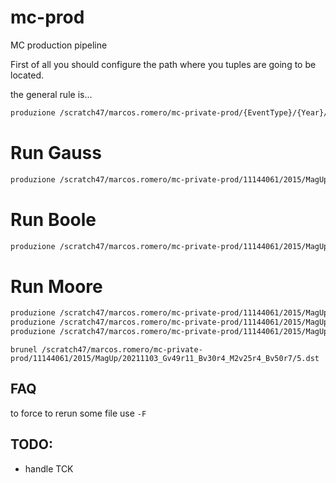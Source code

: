 # mc-prod

MC production pipeline


First of all you should configure the path where you tuples are going to be
located. 


the general rule is...
```bash
produzione /scratch47/marcos.romero/mc-private-prod/{EventType}/{Year}/{Magnet}/{CustomFlag}_G{GaussVersion}_B{BooleVersion}/{Bunch}.digi -j
```

# Run Gauss

```bash
produzione /scratch47/marcos.romero/mc-private-prod/11144061/2015/MagUp/20211103_Gv49r11/5.sim -j
```

# Run Boole
```bash
produzione /scratch47/marcos.romero/mc-private-prod/11144061/2015/MagUp/20211103_Gv49r11_Bv30r4/5.digi -j
```


# Run Moore
```bash
produzione /scratch47/marcos.romero/mc-private-prod/11144061/2015/MagUp/20211103_Gv49r11_Bv30r4_M0v25r4/5.digi -j
produzione /scratch47/marcos.romero/mc-private-prod/11144061/2015/MagUp/20211103_Gv49r11_Bv30r4_M1v25r4/5.digi -j
produzione /scratch47/marcos.romero/mc-private-prod/11144061/2015/MagUp/20211103_Gv49r11_Bv30r4_M2v25r4/5.digi -j
```
``` brunel /scratch47/marcos.romero/mc-private-prod/11144061/2015/MagUp/20211103_Gv49r11_Bv30r4_M2v25r4_Bv50r7/5.dst ```
## FAQ
to force to rerun some file use `-F`





## TODO:
 - handle TCK
